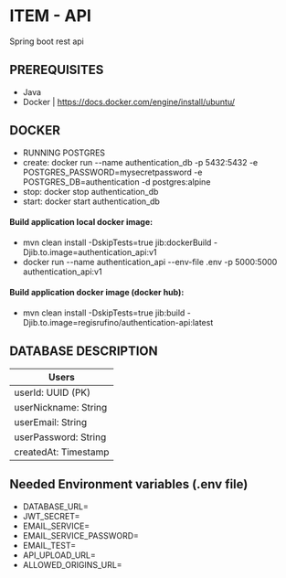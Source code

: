 # ITEM - API
Spring boot rest api

## PREREQUISITES
- Java
- Docker | https://docs.docker.com/engine/install/ubuntu/ 

## DOCKER
- RUNNING POSTGRES
- create:
docker run --name authentication_db -p 5432:5432 -e POSTGRES_PASSWORD=mysecretpassword -e POSTGRES_DB=authentication -d postgres:alpine
- stop:
docker stop authentication_db
- start:
docker start authentication_db

#### Build application local docker image:
 - mvn clean install -DskipTests=true jib:dockerBuild -Djib.to.image=authentication_api:v1 
 - docker run --name authentication_api --env-file .env -p 5000:5000 authentication_api:v1

#### Build application docker image (docker hub):
 - mvn clean install -DskipTests=true jib:build -Djib.to.image=regisrufino/authentication-api:latest

## DATABASE DESCRIPTION

|       Users           |
|--------------------   |
|userId: UUID (PK)      |
|userNickname: String   |
|userEmail: String      |
|userPassword: String   |
|createdAt: Timestamp   |

## Needed Environment variables (.env file) 

* DATABASE_URL=
* JWT_SECRET=
* EMAIL_SERVICE=
* EMAIL_SERVICE_PASSWORD=
* EMAIL_TEST=
* API_UPLOAD_URL=
* ALLOWED_ORIGINS_URL=

